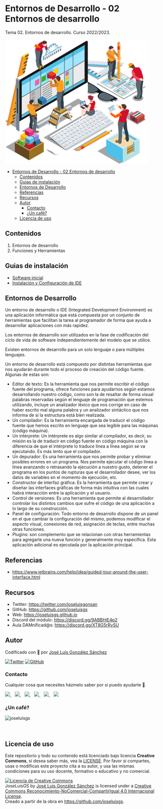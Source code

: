 # Entornos de Desarrollo - 02 Entornos de desarrollo
Tema 02. Entornos de desarrollo. Curso 2022/2023.

![imagen](https://raw.githubusercontent.com/joseluisgs/EntornosDesarrollo-00-2022-2023/master/images/entornos.png)

- [Entornos de Desarrollo - 02 Entornos de desarrollo](#entornos-de-desarrollo---02-entornos-de-desarrollo)
  - [Contenidos](#contenidos)
  - [Guias de instalación](#guias-de-instalación)
  - [Entornos de Desarrollo](#entornos-de-desarrollo)
  - [Referencias](#referencias)
  - [Recursos](#recursos)
  - [Autor](#autor)
    - [Contacto](#contacto)
    - [¿Un café?](#un-café)
  - [Licencia de uso](#licencia-de-uso)

## Contenidos
1. Entornos de desarrollo
2. Funciones y Herramientas

## Guias de instalación
- [Software inicial](instalacion.md)
- [Instalación y Configuración de IDE](./IDE_Javier_Garcia.pdf)

## Entornos de Desarrollo
Un entorno de desarrollo o IDE (Integrated Development Environment) es una aplicación informática que está compuesta por un conjunto de herramientas que facilitan la tarea al programador de forma que ayuda a desarrollar aplicaciones con más rapidez. 

Los entornos de desarrollo son utilizados en la fase de codificación del ciclo de vida de software independientemente del modelo que se utilice. 

Existen entornos de desarrollo para un solo lenguaje o para múltiples lenguajes. 

Un entorno de desarrollo está compuesto por distintas herramientas que nos ayudarán durante todo el proceso de creación del código fuente. Algunas de estas son:
- Editor de texto: Es la herramienta que nos permite escribir el código fuente del programa, ofrece funciones para ayudarnos según estamos desarrollando nuestro código, como son la de resaltar de forma visual palabras reservadas según el lenguaje de programación que estemos utilizando, incluye un analizador léxico que nos corrige en caso de haber escrito mal alguna palabra y un analizador sintáctico que nos informa de si la estructura está bien realizada.
- Un compilador: Es la herramienta encargada de traducir el código fuente que hemos escrito en lenguaje que sea legible para las máquinas (código máquina). 
- Un intérprete: Un intérprete es algo similar al compilador, es decir, su misión es la de traducir en código fuente en código máquina con la diferencia de que el intérprete lo traduce línea a línea según se va ejecutando. Es más lento que el compilador. 
- Un depurador: Es una herramienta que nos permite probar y eliminar posibles errores en un programa. Nos permite ejecutar el código línea a línea avanzando o retrasando la ejecución a nuestro gusto, detener el programa en los puntos de rupturas que el desarrollador desee, ver los datos de variables en el momento de ejecución, etc. 
- Constructor de interfaz gráfica: Es la herramienta que permite crear y diseñar las interfaces gráficas de forma más intuitiva con las cuales habrá interacción entre la aplicación y el usuario.
- Control de versiones: Es una herramienta que permite al desarrollador controlar los distintos cambios que sufre el código de una aplicación a lo largo de su construcción. 
- Panel de configuración: Todo entorno de desarrollo dispone de un panel en el que cambiar la configuración del mismo, podemos modificar el aspecto visual, conexiones de red, asignación de teclas, entre muchas otras funciones. 
- Plugins: son complemento que se relacionan con otras herramientas para agregarle una nueva función y generalmente muy específica. Esta aplicación adicional es ejecutada por la aplicación principal.

## Referencias
- https://www.jetbrains.com/help/idea/guided-tour-around-the-user-interface.html

## Recursos
- Twitter: https://twitter.com/joseluisgonsan
- GitHub: https://github.com/joseluisgs
- Web: https://joseluisgs.github.io
- Discord del módulo: https://discord.gg/9ABBHjE4p2
- Aula DAMnificad@s: https://discord.gg/XT8G5rRySU


## Autor

Codificado con :sparkling_heart: por [José Luis González Sánchez](https://twitter.com/joseluisgonsan)

[![Twitter](https://img.shields.io/twitter/follow/joseluisgonsan?style=social)](https://twitter.com/joseluisgonsan)
[![GitHub](https://img.shields.io/github/followers/joseluisgs?style=social)](https://github.com/joseluisgs)

### Contacto
<p>
  Cualquier cosa que necesites házmelo saber por si puedo ayudarte 💬.
</p>
<p>
 <a href="https://joseluisgs.github.io/" target="_blank">
        <img src="https://joseluisgs.github.io/img/favicon.png" 
    height="30">
    </a>  &nbsp;&nbsp;
    <a href="https://github.com/joseluisgs" target="_blank">
        <img src="https://distreau.com/github.svg" 
    height="30">
    </a> &nbsp;&nbsp;
        <a href="https://twitter.com/joseluisgonsan" target="_blank">
        <img src="https://i.imgur.com/U4Uiaef.png" 
    height="30">
    </a> &nbsp;&nbsp;
    <a href="https://www.linkedin.com/in/joseluisgonsan" target="_blank">
        <img src="https://upload.wikimedia.org/wikipedia/commons/thumb/c/ca/LinkedIn_logo_initials.png/768px-LinkedIn_logo_initials.png" 
    height="30">
    </a>  &nbsp;&nbsp;
    <a href="https://discordapp.com/users/joseluisgs#3560" target="_blank">
        <img src="https://logodownload.org/wp-content/uploads/2017/11/discord-logo-4-1.png" 
    height="30">
    </a> &nbsp;&nbsp;
    <a href="https://g.dev/joseluisgs" target="_blank">
        <img loading="lazy" src="https://googlediscovery.com/wp-content/uploads/google-developers.png" 
    height="30">
    </a>    
</p>

### ¿Un café?
<p><a href="https://www.buymeacoffee.com/joseluisgs"> <img align="left" src="https://cdn.buymeacoffee.com/buttons/v2/default-blue.png" height="50" alt="joseluisgs" /></a></p><br><br><br>

## Licencia de uso

Este repositorio y todo su contenido está licenciado bajo licencia **Creative Commons**, si desea saber más, vea la [LICENSE](https://joseluisgs.github.io/docs/license/). Por favor si compartes, usas o modificas este proyecto cita a su autor, y usa las mismas condiciones para su uso docente, formativo o educativo y no comercial.

<a rel="license" href="http://creativecommons.org/licenses/by-nc-sa/4.0/"><img alt="Licencia de Creative Commons" style="border-width:0" src="https://i.creativecommons.org/l/by-nc-sa/4.0/88x31.png" /></a><br /><span xmlns:dct="http://purl.org/dc/terms/" property="dct:title">JoseLuisGS</span> by <a xmlns:cc="http://creativecommons.org/ns#" href="https://joseluisgs.github.io/" property="cc:attributionName" rel="cc:attributionURL">José Luis González Sánchez</a> is licensed under a <a rel="license" href="http://creativecommons.org/licenses/by-nc-sa/4.0/">Creative Commons Reconocimiento-NoComercial-CompartirIgual 4.0 Internacional License</a>.<br />Creado a partir de la obra en <a xmlns:dct="http://purl.org/dc/terms/" href="https://github.com/joseluisgs" rel="dct:source">https://github.com/joseluisgs</a>.
